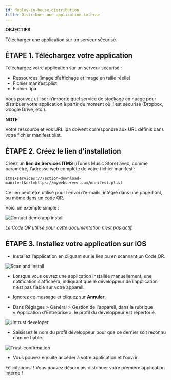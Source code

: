 ```yaml
---
id: deploy-in-house-distribution
title: Distribuer une application interne
---
```

<div class = "objectives"> 

**OBJECTIFS**

Télécharger une application sur un serveur sécurisé.</div> 

## ÉTAPE 1. Téléchargez votre application

Téléchargez votre application sur un serveur sécurisé :

* Ressources (image d'affichage et image en taille réelle)
* Fichier manifest.plist
* Fichier .ipa

Vous pouvez utiliser n’importe quel service de stockage en nuage pour distribuer votre application à partir du moment où il est sécurisé (Dropbox, Google Drive, etc.).<div class = "tips"> 

**NOTE**

Votre ressource et vos URL ipa doivent correspondre aux URL définis dans votre fichier manifest.plist.</div> 

## ÉTAPE 2. Créez le lien d’installation

Créez un **lien de Services ITMS** (iTunes Music Store) avec, comme paramètre, l’adresse web complète de votre fichier manifest :

    itms-services://?action=download-manifest&url=https://mywebserver.com/manifest.plist
    
    

Ce lien peut être utilisé pour l’envoi d’e-mails, intégré dans une page html, ou même dans un code QR.

Voici un exemple simple :

![Contact demo app install](assets/en/deploy-in-house/Contact-demo-app-install.png)

*Le Code QR utilisé pour cette documentation n’est pas actif.*

## ÉTAPE 3. Installez votre application sur iOS

* Installez l’application en cliquant sur le lien ou en scannant un Code QR.

![Scan and install](assets/en/deploy-in-house/Scan-and-install.png)

* Lorsque vous ouvrez une application installée manuellement, une notification s’affichera, indiquant que le développeur de l’application n’est pas fiable sur votre appareil.

* Ignorez ce message et cliquez sur **Annuler**.

* Dans Réglages > Général > Gestion de l'appareil, dans la rubrique « Application d'Entreprise », le profil du développeur est répertorié.

![Untrust developer](assets/en/deploy-in-house/Untrust-developer.png)

* Saisissez le nom du profil développeur pour que ce dernier soit reconnu comme fiable.

![Trust-confirmation](assets/en/deploy-in-house/Trust-confirmation.png)

* Vous pouvez ensuite accéder à votre application et l'ouvrir.

Félicitations  ! Vous pouvez désormais distribuer votre première application interne !